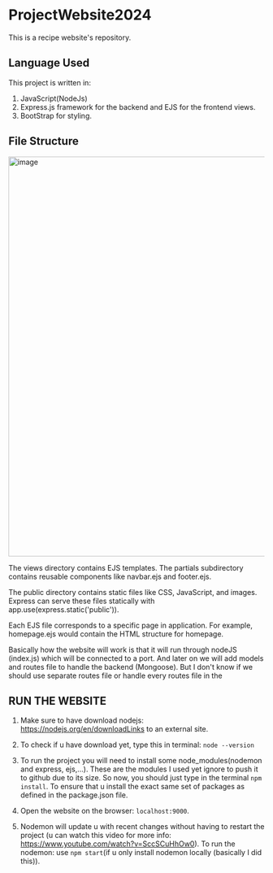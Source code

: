 # ProjectWebsite2024
This is a recipe website's repository. 


## Language Used

This project is written in:
  1. JavaScript(NodeJs)
  2. Express.js framework for the backend and EJS for the frontend views.
  3. BootStrap for styling. 

## File Structure

<img width="787" alt="image" src="https://github.com/WebProgrammingStudioSem124/ProjectWebsite2024/assets/152080640/17dd087a-eded-4f03-ba27-9a586a732e5d">

The views directory contains EJS templates. The partials subdirectory contains reusable components like navbar.ejs and footer.ejs.

The public directory contains static files like CSS, JavaScript, and images. Express can serve these files statically with app.use(express.static('public')).

Each EJS file corresponds to a specific page in application. For example, homepage.ejs would contain the HTML structure for homepage. 

Basically how the website will work is that it will run through nodeJS (index.js) which will be connected to a port. And later on we will add models and routes file to handle the backend (Mongoose). But I don't know if we should use separate routes file or handle every routes file in the 

## RUN THE WEBSITE

  1. Make sure to have download nodejs: https://nodejs.org/en/downloadLinks to an external site.
  2. To check if u have download yet, type this in terminal: `node --version`

  3. To run the project you will need to install some node_modules(nodemon and express, ejs,...). These are the modules I used yet ignore to push it to github due to its size. So now, you should just type in the terminal `npm install`. To ensure that u install the exact same set of packages as defined in the package.json file.
  
  4. Open the website on the browser: `localhost:9000`.

  6. Nodemon will update u with recent changes without having to restart the project (u can watch this video for more info: https://www.youtube.com/watch?v=SccSCuHhOw0). To run the nodemon: use `npm start`(if u only install nodemon locally (basically I did this)). 
  
